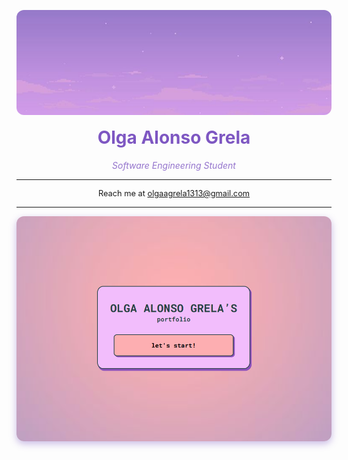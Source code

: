 <p align="center">
  <img src="https://raw.githubusercontent.com/binbingus/binbingus/main/descarga.jpg" alt="Pastel Purple Banner" width="800" style="border-radius: 12px;" />
</p>

<h1 align="center" style="color:#7e57c2; margin-top: 1rem;">Olga Alonso Grela</h1>
<p align="center" style="color:#9575cd; font-style: italic;">
  Software Engineering Student
</p>

---

<p align="center" style="font-size: 0.8rem; margin-top: 0;">
  Reach me at <a href="mailto:olgaagrela1313@gmail.com">olgaagrela1313@gmail.com</a>
</p>

---

<p align="center">
  <a href="https://yourusername.github.io/portfolio" target="_blank" rel="noopener">
    <img src="https://raw.githubusercontent.com/binbingus/portfolio/main/docs/img/preview.png" alt="Portfolio Preview" width="600" style="border-radius: 12px; box-shadow: 0 4px 12px rgba(126, 87, 194, 0.4);" />
  </a>
</p>
